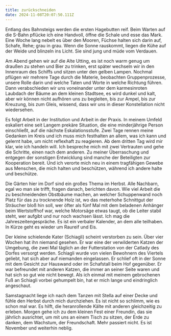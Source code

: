 ```yaml
---
title: zurückschneiden
date: 2024-11-08T20:07:50.111Z
---
```

Entlang des Bahnsteigs werden die ersten Hagebutten reif. Beim Warten auf die S-Bahn pflücke ich eine Handvoll, öffne die Schale und esse das Mark. Eine Woche lang nebelt es über den Mooren, Füchse halten sich darin auf, Schafe, Rehe; grau in grau. Wenn die Sonne rauskommt, liegen die Kühe auf der Weide und blinzeln ins Licht. Sie sind jung und müde vom Verdauen.

Am Abend gehen wir auf die Alte Utting, es ist noch warm genug um draußen zu stehen und Bier zu trinken, erst später wechseln wir in den Innenraum des Schiffs und sitzen unter den gelben Lampen. Nochmal pflügen wir mehrere Tage durch die Materie, beobachten Gruppenprozesse, unsere Rolle darin und welche Taten und Worte in welche Richtung führen. Dann verabschieden wir uns voneinander unter dem karmesinroten Laubdach der Bäume an dem kleinen Stadtsee, es wird dunkel und kalt, aber wir können nicht aufhören uns zu begleiten, bis zur Ampel, bis zur Kreuzung, bis zum Gleis, wissend, dass wir uns in dieser Konstellation nicht wiedersehen.

Es folgt Arbeit in der Institution und Arbeit in der Praxis. In meinem Umfeld eskaliert eine seit Langem prekäre Situation, die eine minderjährige Person einschließt, auf die nächste Eskalationsstufe. Zwei Tage rennen meine Gedanken im Kreis und ich muss mich festhalten an allem, was ich kann und gelernt habe, um nicht reflexhaft zu reagieren. Ab dem dritten Tag wird mir klar, wie ich handeln will. Ich bespreche mich mit zwei Vertrauten und gehe die Schritte, einen nach dem anderen. Zu meiner Überraschung und entgegen der sonstigen Entwicklung sind manche der Beteiligten zur Kooperation bereit. Und ich verorte mich neu in einem tragfähigen Gewebe aus Menschen, die mich halten und beschützen, während ich andere halte und beschütze.

Die Gärten hier im Dorf sind ein großes Thema im Herbst. Alle Nachbarn, egal wo man sie trifft, fragen danach, berichten davon. Wie viel Arbeit die zu beschneidenden Obstbäume machen, an welcher Schuppenwand noch Platz für das zu trocknende Holz ist, wo das meterhohe Schnittgut der Sträucher bloß hin soll, wer öfter als fünf Mal mit dem beladenen Anhänger beim Wertstoffhof war, welche Motorsäge etwas taugt, ob die Leiter stabil steht, wer aufgibt und nur noch wachsen lässt. Ich mag die Jahreszeitengespräche. Es ist ein verbaler Kalender, an dem alle teilhaben. In Kürze geht es wieder um Raureif und Eis.

Der kleine schielende Kater (Schiagli) scheint verstorben zu sein. Über vier Wochen hat ihn niemand gesehen. Er war eine der verwilderten Katzen der Umgebung, die zwei Mal täglich an der Futterstation von der Catlady des Dorfes versorgt werden. Schiagli wurde von vielen Bewohnern des Viertels geliebt, hat sich aber auf niemanden eingelassen. Er schlief oft in der Sonne mit dem Gesicht zur Hauswand oder im Schafstall beim Hof gegenüber. Er war befreundet mit anderen Katzen, die immer an seiner Seite waren und hat sich so gut wie nicht bewegt. Als ich einmal mit meinem gebrochenen Fuß an Schiagli vorbei gehumpelt bin, hat er mich lange und eindringlich angeschaut.

Samstagnacht liege ich nach dem Tanzen mit Stella auf einer Decke und fühle den Herbst durch mich durchziehen. Es ist nicht so schlimm, wie es schon mal war. Es hilft, die heranrollende Kälte mit anderen gleichzeitig zu erleben. Morgen gehe ich zu dem kleinen Fest einer Freundin, das sie jährlich ausrichtet, um mit uns an einem Tisch zu sitzen, der Erde zu danken, dem Wachstum, der Freundschaft. Mehr passiert nicht. Es ist November und weiterhin neblig.
